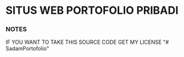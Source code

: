 # SITUS WEB PORTOFOLIO PRIBADI 

### NOTES 
IF YOU WANT TO TAKE THIS SOURCE CODE GET MY LICENSE
"# SadamPortofolio" 
